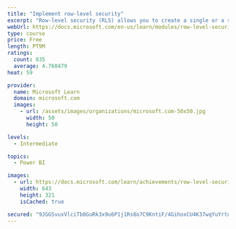 ```yaml
---
title: "Implement row-level security"
excerpt: "Row-level security (RLS) allows you to create a single or a set of reports that targets data for a specific user. In this module, you will learn how to implement RLS by using either a static or dynamic method and how Microsoft Power BI simplifies testing RLS in Power BI Desktop and Power BI service."
webUrl: https://docs.microsoft.com/en-us/learn/modules/row-level-security-power-bi/
type: course
price: Free
length: PT9M
ratings:
  count: 835
  average: 4.760479
heat: 59

provider:
  name: Microsoft Learn
  domain: microsoft.com
  images:
    - url: /assets/images/organizations/microsoft.com-50x50.jpg
      width: 50
      height: 50

levels:
  - Intermediate

topics:
  - Power BI

images:
  - url: https://docs.microsoft.com/learn/achievements/row-level-security-power-bi-social.png
    width: 643
    height: 321
    isCached: true

secured: "9JGGSvuxVlciTb8GuRk3x9u6P1j1Rs8o7C9KntiF/4GihoxCU4K37wqYuYrtdbgWJ89bCAw1wKJgcMq2KAWMXAEmyU3vp9yL7v4oG+VwN/M1zUThhZhtKYQjiqQ1COvG88nW5FemhiDJrYssAORtyfKKVzpgDW9tJtQ0wm81G38PUiMAH/h9a7VpKzL27wWTIhDFMqrgl9A4wg/SQxdZHFqdiyRuG80mg1AP8XTxX4WavcXJdFImO0DP4/MtEO6UtMhb5SbHSqgsWpItlm2yzPjwLp1Y9OKVl0/NfJJuDNPUU18U0/7zBM+rbyRvRBdkhC7Zifz0j2JpIFMER1CgGOCX9iOz2FYxXCRVmJAIZWAp9XmQXkIkiTPBZtl1WNWUwe41EFy4MxRLG87gw7C6NITz0dU+wXY3+Jp5dG2xH+c=;ETeuTbLggJ7QDnLs5BgGhQ=="
---
```


